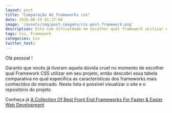 ```yaml
---
layout: post
title: "Comparação de frameworks css"
date: 2016-06-24 01:37:04
image: '/assets/img/post-imagens/css-post-framework.png'
description: Esta com dificuldade em escolher qual framework utilizar em seu projeto? Veja essa tabela comparativa dos frameworks css mais conhecidos no mercado.
tags: Css, Framework
categories: Css
twitter_text:
---
```


<p>Olá pessoal ! </p>

<p>Garanto que vocês já tiveram aquela dúvida cruel no momento de escolher qual Framework CSS utilizar em seu projeto, então descobri essa tabela comparativa no qual especifica as características dos frameworks mais conhecidos do mercado. Nesta lista é possivel visualizar o site e o repositório do projeto</p>

Conheça já <a href="http://usablica.github.io/front-end-frameworks/compare.html">A Collection Of Best Front End Frameworks For Faster & Easier Web Development</a>

